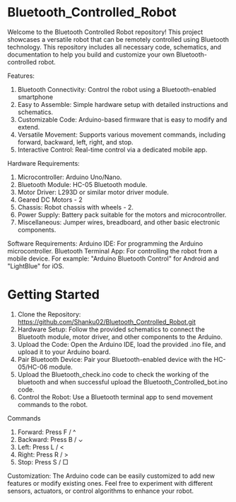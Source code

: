 # Bluetooth_Controlled_Robot 

Welcome to the Bluetooth Controlled Robot repository! This project showcases a versatile robot that can be remotely controlled using Bluetooth technology. This repository includes all necessary code, schematics, and documentation to help you build and customize your own Bluetooth-controlled robot. 

Features: 
  1. Bluetooth Connectivity: Control the robot using a Bluetooth-enabled smartphone 
  2. Easy to Assemble: Simple hardware setup with detailed instructions and schematics.
  3. Customizable Code: Arduino-based firmware that is easy to modify and extend.
  4. Versatile Movement: Supports various movement commands, including forward, backward, left, right, and stop.
  5. Interactive Control: Real-time control via a dedicated mobile app.

Hardware Requirements: 
  1. Microcontroller: Arduino Uno/Nano.
  2. Bluetooth Module: HC-05 Bluetooth module.
  3. Motor Driver: L293D or similar motor driver module.
  4. Geared DC Motors - 2
  5. Chassis: Robot chassis  with wheels - 2.
  6. Power Supply: Battery pack suitable for the motors and microcontroller.
  7. Miscellaneous: Jumper wires, breadboard, and other basic electronic components.

Software Requirements:
Arduino IDE: For programming the Arduino microcontroller.
Bluetooth Terminal App: For controlling the robot from a mobile device. For example: "Arduino Bluetooth Control" for Android and "LightBlue" for iOS.


# Getting Started
  1. Clone the Repository:  https://github.com/Shanku02/Bluetooth_Controlled_Robot.git
  2. Hardware Setup: Follow the provided schematics to connect the Bluetooth module, motor driver, and other components to the Arduino.
  3. Upload the Code: Open the Arduino IDE, load the provided .ino file, and upload it to your Arduino board.
  4. Pair Bluetooth Device: Pair your Bluetooth-enabled device with the HC-05/HC-06 module.
  5. Upload the Bluetooth_check.ino code to check the working of the bluetooth and when successful upload the Bluetooth_Controlled_bot.ino code.
  6. Control the Robot: Use a Bluetooth terminal app to send movement commands to the robot.

Commands
  1. Forward: Press F / ^
  2. Backward: Press B / ⌄
  3. Left: Press L / <
  4. Right: Press R / >
  5. Stop: Press S / □

Customization:
The Arduino code can be easily customized to add new features or modify existing ones. Feel free to experiment with different sensors, actuators, or control algorithms to enhance your robot.

